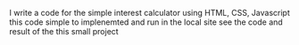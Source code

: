I write a code for the simple  interest calculator using HTML, CSS, Javascript this code simple to implenemted and run in the local site see the code and result of the this small project
